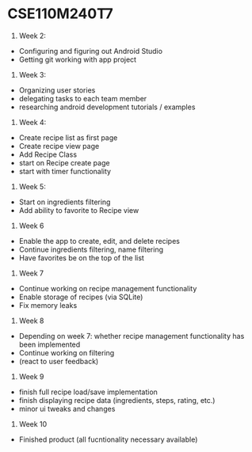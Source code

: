 # CSE110M240T7

1. Week 2:
 - Configuring and figuring out Android Studio
 - Getting git working with app project

1. Week 3: 
 - Organizing user stories
 - delegating tasks to each team member
 - researching android development tutorials / examples
 
1. Week 4:
 - Create recipe list as first page
 - Create recipe view page
 - Add Recipe Class
 - start on Recipe create page
 - start with timer functionality
 
1. Week 5:
 - Start on ingredients filtering
 - Add ability to favorite to Recipe view
 
1. Week 6
 - Enable the app to create, edit, and delete recipes
 - Continue ingredients filtering, name filtering
 - Have favorites be on the top of the list

1. Week 7
 - Continue working on recipe management functionality
 - Enable storage of recipes (via SQLite)
 - Fix memory leaks
 
1. Week 8
 - Depending on week 7: whether recipe management functionality has been
   implemented
 - Continue working on filtering
 - (react to user feedback)

1. Week 9
 - finish full recipe load/save implementation
 - finish displaying recipe data (ingredients, steps, rating, etc.)
 - minor ui tweaks and changes
 
1. Week 10
 - Finished product (all fucntionality necessary available)
 
